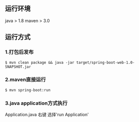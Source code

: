 ## 运行环境
java > 1.8
maven > 3.0

## 运行方式
### 1.打包后发布
```jshelllanguage
$ mvn clean package && java -jar target/spring-boot-web-1.0-SNAPSHOT.jar
```

### 2.maven直接运行
```jshelllanguage
$ mvn spring-boot:run
```

### 3.java application方式执行
Application.java 右键 选择'run Application'
